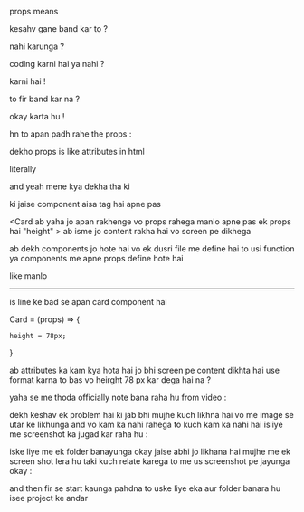 props means 

kesahv gane band kar to ? 

nahi karunga ? 

coding karni hai ya nahi ? 

karni hai !

to fir band kar na ? 

okay karta hu !

hn to apan padh rahe the props : 

dekho props is like attributes in html 

literally 

and yeah mene kya dekha tha ki 

ki jaise component aisa tag hai apne pas 

<Card ab yaha jo apan rakhenge vo props rahega manlo apne pas ek props hai "height" >
ab isme jo content rakha hai vo screen pe dikhega 

</Card>

ab dekh components  jo hote hai vo ek dusri file me define hai to usi function ya components me apne props define hote hai 

like manlo 

------------
is line ke bad se apan card component hai 

Card = (props) => {

    height = 78px;

    
}

ab attributes ka kam kya hota hai 
jo bhi screen pe content dikhta hai use format karna 
to bas vo heirght 78 px kar dega hai na ? 

yaha se me thoda officially note bana raha hu from video : 

dekh keshav ek problem hai ki jab bhi mujhe kuch likhna hai vo me image se utar ke likhunga and vo kam ka nahi rahega to kuch kam ka nahi hai isliye me screenshot ka jugad kar raha hu : 

iske liye me ek folder banayunga okay jaise abhi jo likhana hai mujhe me ek screen shot lera hu taki kuch relate karega to me us screenshot pe jayunga okay : 

and then fir se start kaunga pahdna to uske liye eka aur folder banara hu isee project ke andar 